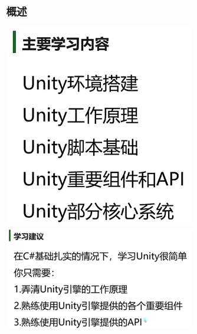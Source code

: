 # 概述

![115cfbb9a5d8df7241a14c20cd5c1984.png](image/115cfbb9a5d8df7241a14c20cd5c1984.png)

![73278200570c4e317dec9b8ad4146609.png](image/73278200570c4e317dec9b8ad4146609.png)
